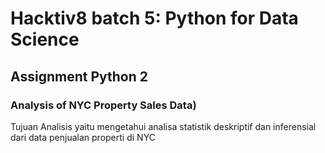 # Hacktiv8 batch 5: Python for Data Science
## Assignment Python 2
### Analysis of NYC Property Sales Data)
Tujuan Analisis yaitu mengetahui analisa statistik deskriptif dan inferensial dari data penjualan properti di NYC

